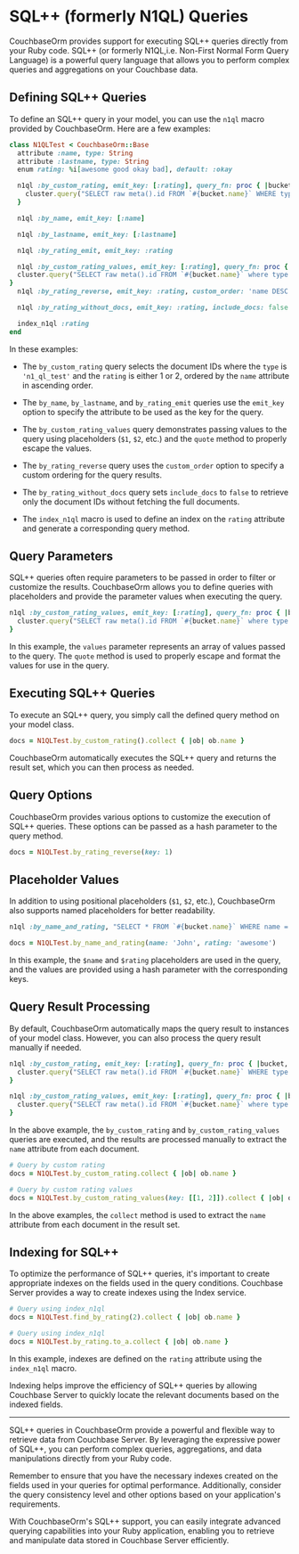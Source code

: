 # SQL++ (formerly N1QL) Queries 

CouchbaseOrm provides support for executing SQL++ queries directly from your Ruby code. SQL++ (or formerly N1QL,i.e. Non-First Normal Form Query Language) is a powerful query language that allows you to perform complex queries and aggregations on your Couchbase data.

## Defining SQL++ Queries

To define an SQL++ query in your model, you can use the `n1ql` macro provided by CouchbaseOrm. Here are a few examples:

```ruby
class N1QLTest < CouchbaseOrm::Base
  attribute :name, type: String
  attribute :lastname, type: String
  enum rating: %i[awesome good okay bad], default: :okay

  n1ql :by_custom_rating, emit_key: [:rating], query_fn: proc { |bucket, _values, options|
    cluster.query("SELECT raw meta().id FROM `#{bucket.name}` WHERE type = 'n1_ql_test' AND rating IN [1, 2] ORDER BY name ASC", options)
  }

  n1ql :by_name, emit_key: [:name]

  n1ql :by_lastname, emit_key: [:lastname]

  n1ql :by_rating_emit, emit_key: :rating

  n1ql :by_custom_rating_values, emit_key: [:rating], query_fn: proc { |bucket, values, options|
  cluster.query("SELECT raw meta().id FROM `#{bucket.name}` where type = 'n1_ql_test' AND rating IN #{quote(values[0])} ORDER BY name ASC", options)
}
  n1ql :by_rating_reverse, emit_key: :rating, custom_order: 'name DESC'

  n1ql :by_rating_without_docs, emit_key: :rating, include_docs: false

  index_n1ql :rating
end

```

In these examples:

- The `by_custom_rating` query selects the document IDs where the `type` is `'n1_ql_test'` and the `rating` is either 1 or 2, ordered by the `name` attribute in ascending order.

- The `by_name`, `by_lastname`, and `by_rating_emit` queries use the `emit_key` option to specify the attribute to be used as the key for the query.

- The `by_custom_rating_values` query demonstrates passing values to the query using placeholders (`$1`, `$2`, etc.) and the `quote` method to properly escape the values.

- The `by_rating_reverse` query uses the `custom_order` option to specify a custom ordering for the query results.

- The `by_rating_without_docs` query sets `include_docs` to `false` to retrieve only the document IDs without fetching the full documents.

- The `index_n1ql` macro is used to define an index on the `rating` attribute and generate a corresponding query method.

## Query Parameters

SQL++ queries often require parameters to be passed in order to filter or customize the results. CouchbaseOrm allows you to define queries with placeholders and provide the parameter values when executing the query.

```ruby
n1ql :by_custom_rating_values, emit_key: [:rating], query_fn: proc { |bucket, values, options|
  cluster.query("SELECT raw meta().id FROM `#{bucket.name}` where type = 'n1_ql_test' AND rating IN #{quote(values[0])} ORDER BY name ASC", options)
}
```

In this example, the `values` parameter represents an array of values passed to the query. The `quote` method is used to properly escape and format the values for use in the query.

## Executing SQL++ Queries

To execute an SQL++ query, you simply call the defined query method on your model class.

```ruby
docs = N1QLTest.by_custom_rating().collect { |ob| ob.name }
```

CouchbaseOrm automatically executes the SQL++ query and returns the result set, which you can then process as needed.

## Query Options

CouchbaseOrm provides various options to customize the execution of SQL++ queries. These options can be passed as a hash parameter to the query method.

```ruby
docs = N1QLTest.by_rating_reverse(key: 1)
```

<!-- Some commonly used query options include:

- `key`: Specifies the key value(s) to filter the results.
- `limit`: Specifies the maximum number of results to return.
- `offset`: Specifies the number of results to skip before starting to return results.
- `include_docs`: Specifies whether to include the full document content in the results.
- `scan_consistency`: Specifies the consistency level for the query (`request_plus` by default). -->

## Placeholder Values

In addition to using positional placeholders (`$1`, `$2`, etc.), CouchbaseOrm also supports named placeholders for better readability.

```ruby
n1ql :by_name_and_rating, "SELECT * FROM `#{bucket.name}` WHERE name = $name AND rating = $rating"

docs = N1QLTest.by_name_and_rating(name: 'John', rating: 'awesome')
```

In this example, the `$name` and `$rating` placeholders are used in the query, and the values are provided using a hash parameter with the corresponding keys.

## Query Result Processing

By default, CouchbaseOrm automatically maps the query result to instances of your model class. However, you can also process the query result manually if needed.

```ruby
n1ql :by_custom_rating, emit_key: [:rating], query_fn: proc { |bucket, _values, options|
  cluster.query("SELECT raw meta().id FROM `#{bucket.name}` WHERE type = 'n1_ql_test' AND rating IN [1, 2] ORDER BY name ASC", options)
}

n1ql :by_custom_rating_values, emit_key: [:rating], query_fn: proc { |bucket, values, options|
  cluster.query("SELECT raw meta().id FROM `#{bucket.name}` where type = 'n1_ql_test' AND rating IN #{quote(values[0])} ORDER BY name ASC", options)
}
```

In the above example, the `by_custom_rating` and `by_custom_rating_values` queries are executed, and the results are processed manually to extract the `name` attribute from each document.

```ruby
# Query by custom rating
docs = N1QLTest.by_custom_rating.collect { |ob| ob.name }

# Query by custom rating values
docs = N1QLTest.by_custom_rating_values(key: [[1, 2]]).collect { |ob| ob.name }
```

In the above examples, the `collect` method is used to extract the `name` attribute from each document in the result set.

## Indexing for SQL++

To optimize the performance of SQL++ queries, it's important to create appropriate indexes on the fields used in the query conditions. Couchbase Server provides a way to create indexes using the Index service.

```ruby
# Query using index_n1ql
docs = N1QLTest.find_by_rating(2).collect { |ob| ob.name }

# Query using index_n1ql
docs = N1QLTest.by_rating.to_a.collect { |ob| ob.name }
```

In this example, indexes are defined on the `rating` attribute using the `index_n1ql` macro.

Indexing helps improve the efficiency of SQL++ queries by allowing Couchbase Server to quickly locate the relevant documents based on the indexed fields.

---

SQL++ queries in CouchbaseOrm provide a powerful and flexible way to retrieve data from Couchbase Server. By leveraging the expressive power of SQL++, you can perform complex queries, aggregations, and data manipulations directly from your Ruby code.

Remember to ensure that you have the necessary indexes created on the fields used in your queries for optimal performance. Additionally, consider the query consistency level and other options based on your application's requirements.

With CouchbaseOrm's SQL++ support, you can easily integrate advanced querying capabilities into your Ruby application, enabling you to retrieve and manipulate data stored in Couchbase Server efficiently.